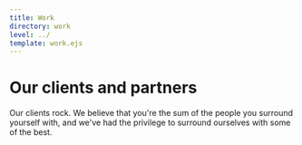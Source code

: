 ```yaml
---
title: Work
directory: work
level: ../
template: work.ejs
---
```

<h1 class="lede">Our clients and partners</h1>
<p class="major">Our clients rock. We believe that you're the sum of the people you surround yourself with, and we've had the privilege to surround ourselves with some of the best.</p>

